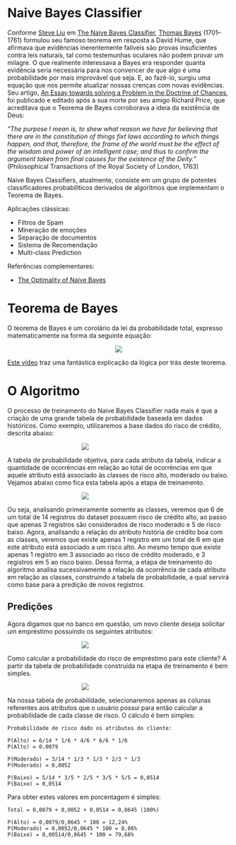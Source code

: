 # Naive Bayes Classifier
Conforme [Steve Liu](https://towardsdatascience.com/@stevhliu) em [The Naive Bayes Classifier](https://towardsdatascience.com/the-naive-bayes-classifier-caaf5b01635e), [Thomas Bayes](https://en.wikipedia.org/wiki/Thomas_Bayes) (1701–1761) formulou seu famoso teorema em resposta a David Hume, que afirmava que evidências inerentemente falíveis são provas insuficientes contra leis naturais, tal como testemunhas oculares não podem provar um milagre. O que realmente interessava a Bayes era responder quanta evidência seria necessária para nos convencer de que algo é uma probabilidade por mais improvável que seja. E, ao fazê-lo, surgiu uma equação que nos permite atualizar nossas crenças com novas evidências. Seu artigo, [An Essay towards solving a Problem in the Doctrine of Chances](https://en.wikipedia.org/wiki/An_Essay_towards_solving_a_Problem_in_the_Doctrine_of_Chances), foi publicado e editado após a sua morte por seu amigo Richard Price, que acreditava que o Teorema de Bayes corroborava a ideia da existência de Deus: 

*"The purpose I mean is, to shew what reason we have for believing that there are in the constitution of things fixt laws according to which things happen, and that, therefore, the frame of the world must be the effect of the wisdom and power of an intelligent case; and thus to confirm the argument taken from final causes for the existence of the Deity."* (Philosophical Transactions of the Royal Society of London, 1763)

Naive Bayes Classifiers, atualmente, consiste em um grupo de potentes classificadores probabilíticos derivados de algoritmos que implementam o Teorema de Bayes.  

Aplicações clássicas:
- Filtros de Spam
- Mineração de emoções
- Separação de documentos
- Sistema de Recomendação
- Multi-class Prediction

Referências complementares:
- [The Optimality of Naive Bayes](http://www.cs.unb.ca/~hzhang/publications/FLAIRS04ZhangH.pdf)

# Teorema de Bayes
O teorema de Bayes é um corolário da lei da probabilidade total, expresso matematicamente na forma da seguinte equação:
<p align="center">
  <img src="https://user-images.githubusercontent.com/30511610/83259066-c8d3b600-a18d-11ea-9a07-92616f6bf43d.png">
</p>

[Este vídeo](https://www.youtube.com/watch?v=HZGCoVF3YvM) traz uma fantástica explicação da lógica por trás deste teorema.

# O Algoritmo
O processo de treinamento do Naive Bayes Classifier nada mais é que a criação de uma grande tabela de probabilidade baseada em dados históricos. Como exemplo, utilizaremos a base dados do risco de crédito, descrita abaixo:

<p align="center" style="width:70%;">
  <img src="https://user-images.githubusercontent.com/30511610/83408990-ee5cfb80-a3e9-11ea-8ad4-10e76839c7f2.png">
</p>

A tabela de probabilidade objetiva, para cada atributo da tabela, indicar a quantidade de ocorrências em relação ao total de ocorrências em que aquele atributo está associado às classes de risco alto, moderado ou baixo. Vejamos abaixo como fica esta tabela após a etapa de treinamento.

<p align="center" style="width:70%;">
  <img src="https://user-images.githubusercontent.com/30511610/83409147-39770e80-a3ea-11ea-892d-cd15bbd52d81.png">
</p>

Ou seja, analisando primeiramente somente as classes, veremos que 6 de um total de 14 registros do dataset possuem risco de crédito alto, ao passo que apenas 3 registros são considerados de risco moderado e 5 de risco baixo. 
Agora, analisando a relação do atributo história de crédito boa com as classes, veremos que existe apenas 1 registro em um total de 6 em que este atributo está associado a um risco alto. Ao mesmo tempo que existe apenas 1 registro em 3 associado ao risco de crédito moderado, e 3 registros em 5 ao risco baixo. Dessa forma, a etapa de treinamento do algoritmo analisa sucessivamente a relação da ocorrência de cada atributo em relação as classes, construindo a tabela de probabilidade, a qual servirá como base para a predição de novos registros.

## Predições
Agora digamos que no banco em questão, um novo cliente deseja solicitar um empréstimo possuindo os seguintes atributos:

<p align="center" style="width:70%;">
  <img src="https://user-images.githubusercontent.com/30511610/83411394-86f57a80-a3ee-11ea-9ab0-f61fa952a359.png">
</p>

Como calcular a probabilidade do risco de empréstimo para este cliente? A partir da tabela de probabilidade construída na etapa de treinamento é bem simples.

<p align="center" style="width:70%;">
  <img src="https://user-images.githubusercontent.com/30511610/83411887-7eea0a80-a3ef-11ea-8b3d-7fa3dc415e6d.png">
</p>

Na nossa tabela de probabilidade, selecionaremos apenas as colunas referentes aos atributos que o usuário possui para então calcular a probabilidade de cada classe de risco. O cálculo é bem simples:

```
Probabilidade de risco dado os atributos do cliente:

P(Alto) = 6/14 * 1/6 * 4/6 * 6/6 * 1/6 
P(Alto) = 0,0079

P(Moderado) = 3/14 * 1/3 * 1/3 * 2/3 * 1/3 
P(Moderado) = 0,0052

P(Baixo) = 5/14 * 3/5 * 2/5 * 3/5 * 5/5 = 0,0514
P(Baixo) = 0,0514
```

Para obter estes valores em porcentagem é simples:

```
Total = 0,0079 + 0,0052 + 0,0514 = 0,0645 (100%)

P(Alto) = 0,0079/0,0645 * 100 = 12,24%
P(Moderado) = 0,0052/0,0645 * 100 = 8,06%
P(Baixo) = 0,00514/0,0645 * 100 = 79,68%

```

